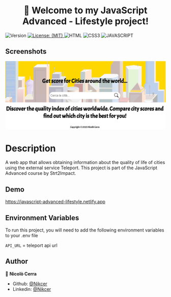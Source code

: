 
<h1 align="center">🚀 Welcome to my JavaScript Advanced - Lifestyle project!</h1>
<p>
  <img alt="Version" src="https://img.shields.io/badge/version-1.0.0-blue.svg?cacheSeconds=2592000" />
  <a href="#" target="_blank">
    <img alt="License: (MIT)" src="https://img.shields.io/badge/License-(MIT)-yellow.svg" />
  </a>
  <img alt="HTML" src="https://img.shields.io/badge/HTML5-E34F26?style=for-the-badge&logo=html5&logoColor=white"  />
  <img alt="CSS3" src="https://img.shields.io/badge/CSS3-1572B6?style=for-the-badge&logo=css3&logoColor=white"  />
  <img alt="JAVASCRIPT" src="https://img.shields.io/badge/JavaScript-F7DF1E?style=for-the-badge&logo=javascript&logoColor=black" />
</p>

## Screenshots
![Alt text](https://github.com/Nikcer/JavaScript_Advanced-Lifestyle/blob/master/src/img/screenshot.png)

# Description

A web app that allows obtaining information about the quality of life of cities using the external service Teleport.
This project is part of the JavaScript Advanced course by Strt2Impact.


## Demo

https://javascript-advanced-lifestyle.netlify.app

## Environment Variables

To run this project, you will need to add the following environment variables to your .env file

`API_URL` = teleport api url

## Author
👤 **Nicolò Cerra**

* Github: [@Nikcer](https://github.com/Nikcer)
* Linkedin: [@Nikcer](https://www.linkedin.com/in/nicol%C3%B2-cerra-492325231/)




